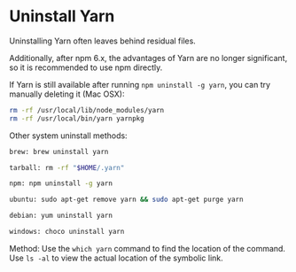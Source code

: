 
# Uninstall Yarn

Uninstalling Yarn often leaves behind residual files.

Additionally, after npm 6.x, the advantages of Yarn are no longer significant, so it is recommended to use npm directly.

If Yarn is still available after running `npm uninstall -g yarn`, you can try manually deleting it (Mac OSX):

```sh
rm -rf /usr/local/lib/node_modules/yarn
rm -rf /usr/local/bin/yarn yarnpkg
```

Other system uninstall methods:

```sh
brew: brew uninstall yarn

tarball: rm -rf "$HOME/.yarn"

npm: npm uninstall -g yarn

ubuntu: sudo apt-get remove yarn && sudo apt-get purge yarn

debian: yum uninstall yarn

windows: choco uninstall yarn
```

Method:
Use the `which yarn` command to find the location of the command.
Use `ls -al` to view the actual location of the symbolic link.
